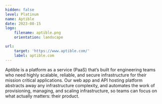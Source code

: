 ```yaml
---
hidden: false
level: Platinum
name: Aptible
date: 2023-08-15
logo:
    filename: aptible.png
    orientation: landscape

url:
    target: 'https://www.aptible.com/'
    label: aptible.com
---
```

Aptible is a platform as a service (PaaS) that’s built for engineering teams who need highly scalable, reliable, and secure infrastructure for their mission critical applications. Our web app and API hosting platform abstracts away any infrastructure complexity, and automates the work of provisioning, managing, and scaling infrastructure, so teams can focus on what actually matters: their product. 



